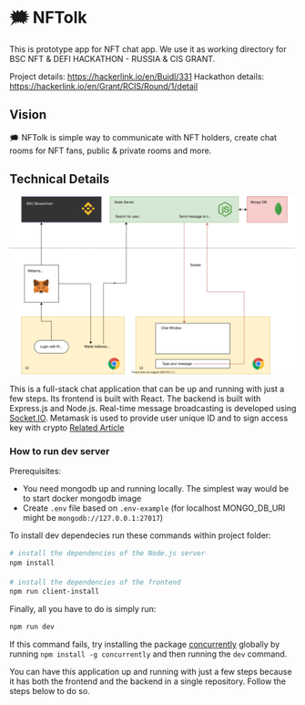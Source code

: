 # 🗯 NFTolk

This is prototype app for NFT chat app. We use it as working directory for BSC NFT & DEFI HACKATHON - RUSSIA & CIS GRANT.

Project details: https://hackerlink.io/en/Buidl/331
Hackathon details: https://hackerlink.io/en/Grant/RCIS/Round/1/detail

## Vision

🗯 NFTolk is simple way to communicate with NFT holders, create chat rooms for NFT fans, public & private rooms and more.

## Technical Details

![NFTolk Acrhitecture](https://raw.githubusercontent.com/NFTolk/nft-tolk/master/assets/nft-infra.svg)

This is a full-stack chat application that can be up and running with just a few steps.
Its frontend is built with React.
The backend is built with Express.js and Node.js.
Real-time message broadcasting is developed using [Socket.IO](https://socket.io/).
Metamask is used to provide user unique ID and to sign access key with crypto [Related Article](https://www.toptal.com/ethereum/one-click-login-flows-a-metamask-tutorial)


### How to run dev server

Prerequisites:
- You need mongodb up and running locally. The simplest way would be to start docker mongodb image
- Create `.env` file based on `.env-example` (for localhost MONGO_DB_URI might be `mongodb://127.0.0.1:27017`)

To install dev dependecies run these commands within project folder:
```sh
# install the dependencies of the Node.js server
npm install

# install the dependencies of the frontend
npm run client-install
```

Finally, all you have to do is simply run:
```sh
npm run dev
```

If this command fails, try installing the package [concurrently](https://www.npmjs.com/package/concurrently) globally by running `npm install -g concurrently` and then running the `dev` command.

You can have this application up and running with just a few steps because it has both the frontend and the backend in a single repository. Follow the steps below to do so.
